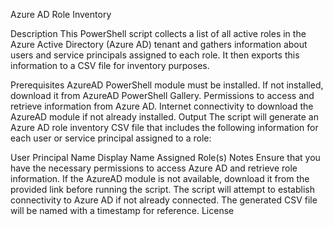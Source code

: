 Azure AD Role Inventory

Description
This PowerShell script collects a list of all active roles in the Azure Active Directory (Azure AD) tenant and gathers information about users and service principals assigned to each role. It then exports this information to a CSV file for inventory purposes.

Prerequisites
AzureAD PowerShell module must be installed. If not installed, download it from AzureAD PowerShell Gallery.
Permissions to access and retrieve information from Azure AD.
Internet connectivity to download the AzureAD module if not already installed.
Output
The script will generate an Azure AD role inventory CSV file that includes the following information for each user or service principal assigned to a role:

User Principal Name
Display Name
Assigned Role(s)
Notes
Ensure that you have the necessary permissions to access Azure AD and retrieve role information.
If the AzureAD module is not available, download it from the provided link before running the script.
The script will attempt to establish connectivity to Azure AD if not already connected.
The generated CSV file will be named with a timestamp for reference.
License
